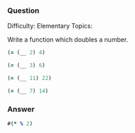 ### Question

Difficulty:	Elementary
Topics:	


Write a function which doubles a number.

```clojure
(= (__ 2) 4)

(= (__ 3) 6)

(= (__ 11) 22)

(= (__ 7) 14)
```

### Answer

```clojure
#(* % 2)
```
